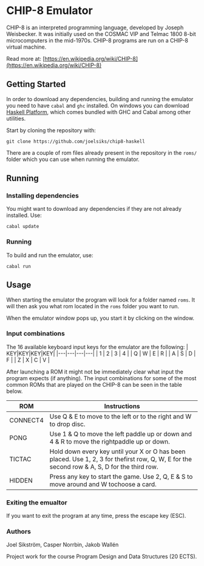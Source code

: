 # CHIP-8 Emulator

CHIP-8 is an interpreted programming language, developed by Joseph Weisbecker. It was initially used on the COSMAC VIP and Telmac 1800 8-bit microcomputers in the mid-1970s. CHIP-8 programs are run on a CHIP-8 virtual machine.

Read more at: [https://en.wikipedia.org/wiki/CHIP-8](https://en.wikipedia.org/wiki/CHIP-8)
## Getting Started

In order to download any dependencies, building and running the emulator you need to have `cabal` and `ghc` installed. On windows you can download [Haskell Platform](https://www.haskell.org/downloads/#haskell-platform), which comes bundled with GHC and Cabal among other utilities.

Start by cloning the repository with:
```
git clone https://github.com/joelsiks/chip8-haskell
```

There are a couple of rom files already present in the repository in the `roms/` folder which you can use when running the emulator.

## Running

### Installing dependencies
You might want to download any dependencies if they are not already installed. Use:
```
cabal update
```

### Running

To build and run the emulator, use:
```
cabal run
```

## Usage
When starting the emulator the program will look for a folder named `roms`. It will then ask you what rom located in the `roms` folder you want to run.

When the emulator window pops up, you start it by clicking on the window.

### Input combinations
The 16 available keyboard input keys for the emulator are the following:
| KEY|KEY|KEY|KEY|
|---|---|---|---|
| 1 | 2 | 3 | 4 |
| Q | W | E | R |
| A | S | D | F |
| Z | X | C | V |

After launching a ROM it might not be immediately clear what input the program expects (if anything). The input combinations for  some of the most common ROMs that are played on the CHIP-8 can be seen in the table below.

| ROM      | Instructions                                                                                                                                 |
|----------|----------------------------------------------------------------------------------------------------------------------------------------------|
| CONNECT4 | Use Q & E to move to the left or to the right and W to drop disc.                                                                            |
| PONG     | Use 1 & Q to move the left paddle up or down and 4 & R to move the rightpaddle up or down.                                                   |
| TICTAC   | Hold down every key until your X or O has been placed. Use 1, 2, 3 for thefirst row, Q, W, E for the second row & A, S, D for the third row. |
| HIDDEN   | Press any key to start the game. Use 2, Q, E & S to move around and W tochoose a card.                                                       |

### Exiting the emualtor
If you want to exit the program at any time, press the escape key (ESC).

### Authors

Joel Sikström, Casper Norrbin, Jakob Wallén

Project work for the course Program Design and Data Structures (20 ECTS).